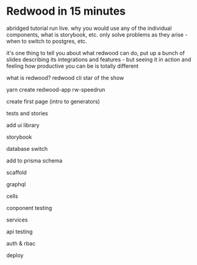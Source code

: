 # Redwood in 15 minutes

abridged tutorial run live. why you would use any of the individual components, what is storybook, etc.
only solve problems as they arise - when to switch to postgres, etc.

it's one thing to tell you about what redwood can do, put up a bunch of slides describing its integrations and features - but seeing it in action and feeling how productive you can be is totally different

what is redwood? redwood cli star of the show

yarn create redwood-app rw-speedrun

create first page (intro to generators)

tests and stories

add ui library

storybook

database switch

add to prisma schema

scaffold

graphql

cells

conponent testing

services

api testing

auth & rbac

deploy
